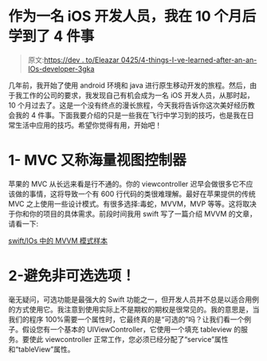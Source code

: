 # 作为一名 iOS 开发人员，我在 10 个月后学到了 4 件事

> 原文:[https://dev . to/Eleazar 0425/4-things-I-ve-learned-after-an-an-IOs-developer-3gka](https://dev.to/eleazar0425/4-things-ive-learned-after-10-months-as-an-ios-developer-3gka)

几年前，我开始了使用 android 环境和 java 进行原生移动开发的旅程。然后，由于我工作的公司的要求，我发现自己有机会成为一名 iOS 开发人员，从那时起，10 个月过去了。这是一个没有终点的漫长旅程，今天我将告诉你这次美好经历教会我的 4 件事。下面我要介绍的只是一些我在飞行中学习到的技巧，也是我在日常生活中应用的技巧。希望你觉得有用，开始吧！

# 1- MVC 又称海量视图控制器

苹果的 MVC 从长远来看是行不通的。你的 viewcontroller 迟早会做很多它不应该做的事情，这将导致一个有 600 行代码的类很难理解。最好在苹果提供的传统 MVC 之上使用一些设计模式。有很多选择:毒蛇，MVVM，MVP 等等。这将取决于你和你的项目的具体需求。前段时间我用 swift 写了一篇介绍 MVVM 的文章，请看一下:

[swift/IOs 中的 MVVM 模式样本](https://dev.to/eleazar0425/mvvm-pattern-sample-in-swiftios--58aj)

# 2-避免非可选选项！

毫无疑问，可选功能是最强大的 Swift 功能之一，但开发人员并不总是以适合用例的方式使用它。我注意到使用实际上不是期权的期权是很常见的。我的意思是，当我们的程序 100%需要一个属性时，它最终真的是“可选的”吗？让我们看一个例子。假设您有一个基本的 UIViewController，它使用一个填充 tableview 的服务。要使此 viewcontroller 正常工作，您必须已经分配了“service”属性和“tableView”属性。